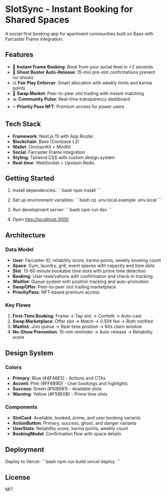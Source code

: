 # SlotSync - Instant Booking for Shared Spaces

A social-first booking app for apartment communities built on Base with Farcaster Frame integration.

## Features

- 🎯 **Instant Frame Booking**: Book from your social feed in <3 seconds
- 👻 **Ghost Buster Auto-Release**: 15-min pre-slot confirmations prevent no-shows
- ⚖️ **Fair Play Enforcer**: Smart allocation with weekly limits and karma points
- 🔄 **Swap Market**: Peer-to-peer slot trading with instant matching
- 📊 **Community Pulse**: Real-time transparency dashboard
- ⭐ **Priority Pass NFT**: Premium access for power users

## Tech Stack

- **Framework**: Next.js 15 with App Router
- **Blockchain**: Base (Coinbase L2)
- **Wallet**: OnchainKit + MiniKit
- **Social**: Farcaster Frame integration
- **Styling**: Tailwind CSS with custom design system
- **Real-time**: WebSocket + Upstash Redis

## Getting Started

1. Install dependencies:
\`\`\`bash
npm install
\`\`\`

2. Set up environment variables:
\`\`\`bash
cp .env.local.example .env.local
\`\`\`

3. Run development server:
\`\`\`bash
npm run dev
\`\`\`

4. Open [http://localhost:3000](http://localhost:3000)

## Architecture

### Data Model
- **User**: Farcaster ID, reliability score, karma points, weekly booking count
- **Space**: Gym, laundry, grill, event spaces with capacity and time slots
- **Slot**: 15-60 minute bookable time slots with prime time detection
- **Booking**: User reservations with confirmation and check-in tracking
- **Waitlist**: Queue system with position tracking and auto-promotion
- **SwapOffer**: Peer-to-peer slot trading marketplace
- **PriorityPass**: NFT-based premium access

### Key Flows
1. **First-Time Booking**: Frame → Tap slot → Confetti → Auto-cast
2. **Swap Marketplace**: Offer slot → Match → 0.50¢ fee → Both notified
3. **Waitlist**: Join queue → Real-time position → 60s claim window
4. **No-Show Prevention**: 15-min reminder → Auto-release → Reliability score

## Design System

### Colors
- **Primary**: Blue (#4F46E5) - Actions and CTAs
- **Accent**: Pink (#FF6B9D) - User bookings and highlights
- **Success**: Green (#10B981) - Available slots
- **Warning**: Yellow (#F59E0B) - Prime time slots

### Components
- **SlotCard**: Available, booked, prime, and user booking variants
- **ActionButton**: Primary, success, ghost, and danger variants
- **UserStats**: Reliability score, karma points, weekly count
- **BookingModal**: Confirmation flow with space details

## Deployment

Deploy to Vercel:
\`\`\`bash
npm run build
vercel deploy
\`\`\`

## License

MIT
